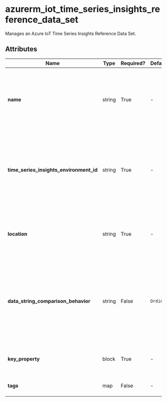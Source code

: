 # azurerm_iot_time_series_insights_reference_data_set

Manages an Azure IoT Time Series Insights Reference Data Set.

## Attributes

| Name | Type | Required? | Default  | possible values | Description |
| ---- | ---- | --------- | -------- | ----------- | ----------- |
| **name** | string | True | -  |  -  | Specifies the name of the Azure IoT Time Series Insights Reference Data Set. Changing this forces a new resource to be created. Must be globally unique. | 
| **time_series_insights_environment_id** | string | True | -  |  -  | The resource ID of the Azure IoT Time Series Insights Environment in which to create the Azure IoT Time Series Insights Reference Data Set. Changing this forces a new resource to be created. | 
| **location** | string | True | -  |  -  | Specifies the supported Azure location where the resource exists. Changing this forces a new resource to be created. | 
| **data_string_comparison_behavior** | string | False | `Ordinal`  |  `Ordinal`, `OrdinalIgnoreCase`  | The comparison behavior that will be used to compare keys. Valid values include `Ordinal` and `OrdinalIgnoreCase`. Defaults to `Ordinal`. Changing this forces a new resource to be created. | 
| **key_property** | block | True | -  |  -  | A `key_property` block. Changing this forces a new resource to be created. | 
| **tags** | map | False | -  |  -  | A mapping of tags to assign to the resource. | 

